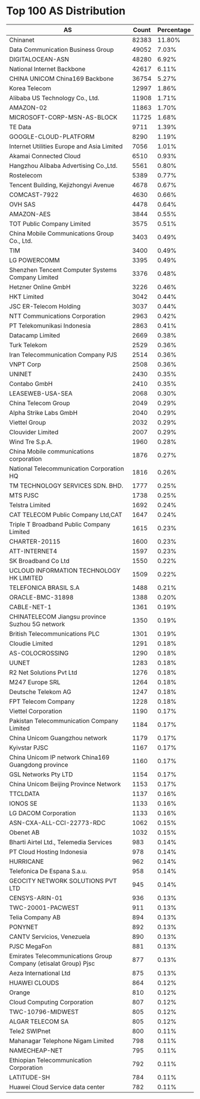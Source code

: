 # Top 100 AS Distribution
| AS | Count | Percentage |
|----|----|----|
| Chinanet | 82383 | 11.80% |
| Data Communication Business Group | 49052 | 7.03% |
| DIGITALOCEAN-ASN | 48280 | 6.92% |
| National Internet Backbone | 42617 | 6.11% |
| CHINA UNICOM China169 Backbone | 36754 | 5.27% |
| Korea Telecom | 12997 | 1.86% |
| Alibaba US Technology Co., Ltd. | 11908 | 1.71% |
| AMAZON-02 | 11863 | 1.70% |
| MICROSOFT-CORP-MSN-AS-BLOCK | 11725 | 1.68% |
| TE Data | 9711 | 1.39% |
| GOOGLE-CLOUD-PLATFORM | 8290 | 1.19% |
| Internet Utilities Europe and Asia Limited | 7056 | 1.01% |
| Akamai Connected Cloud | 6510 | 0.93% |
| Hangzhou Alibaba Advertising Co.,Ltd. | 5561 | 0.80% |
| Rostelecom | 5389 | 0.77% |
| Tencent Building, Kejizhongyi Avenue | 4678 | 0.67% |
| COMCAST-7922 | 4630 | 0.66% |
| OVH SAS | 4478 | 0.64% |
| AMAZON-AES | 3844 | 0.55% |
| TOT Public Company Limited | 3575 | 0.51% |
| China Mobile Communications Group Co., Ltd. | 3403 | 0.49% |
| TIM | 3400 | 0.49% |
| LG POWERCOMM | 3395 | 0.49% |
| Shenzhen Tencent Computer Systems Company Limited | 3376 | 0.48% |
| Hetzner Online GmbH | 3226 | 0.46% |
| HKT Limited | 3042 | 0.44% |
| JSC ER-Telecom Holding | 3037 | 0.44% |
| NTT Communications Corporation | 2963 | 0.42% |
| PT Telekomunikasi Indonesia | 2863 | 0.41% |
| Datacamp Limited | 2669 | 0.38% |
| Turk Telekom | 2529 | 0.36% |
| Iran Telecommunication Company PJS | 2514 | 0.36% |
| VNPT Corp | 2508 | 0.36% |
| UNINET | 2430 | 0.35% |
| Contabo GmbH | 2410 | 0.35% |
| LEASEWEB-USA-SEA | 2068 | 0.30% |
| China Telecom Group | 2049 | 0.29% |
| Alpha Strike Labs GmbH | 2040 | 0.29% |
| Viettel Group | 2032 | 0.29% |
| Clouvider Limited | 2007 | 0.29% |
| Wind Tre S.p.A. | 1960 | 0.28% |
| China Mobile communications corporation | 1876 | 0.27% |
| National Telecommunication Corporation HQ | 1816 | 0.26% |
| TM TECHNOLOGY SERVICES SDN. BHD. | 1777 | 0.25% |
| MTS PJSC | 1738 | 0.25% |
| Telstra Limited | 1692 | 0.24% |
| CAT TELECOM Public Company Ltd,CAT | 1647 | 0.24% |
| Triple T Broadband Public Company Limited | 1615 | 0.23% |
| CHARTER-20115 | 1600 | 0.23% |
| ATT-INTERNET4 | 1597 | 0.23% |
| SK Broadband Co Ltd | 1550 | 0.22% |
| UCLOUD INFORMATION TECHNOLOGY HK LIMITED | 1509 | 0.22% |
| TELEFONICA BRASIL S.A | 1488 | 0.21% |
| ORACLE-BMC-31898 | 1388 | 0.20% |
| CABLE-NET-1 | 1361 | 0.19% |
| CHINATELECOM Jiangsu province Suzhou 5G network | 1350 | 0.19% |
| British Telecommunications PLC | 1301 | 0.19% |
| Cloudie Limited | 1291 | 0.18% |
| AS-COLOCROSSING | 1290 | 0.18% |
| UUNET | 1283 | 0.18% |
| R2 Net Solutions Pvt Ltd | 1276 | 0.18% |
| M247 Europe SRL | 1264 | 0.18% |
| Deutsche Telekom AG | 1247 | 0.18% |
| FPT Telecom Company | 1228 | 0.18% |
| Viettel Corporation | 1190 | 0.17% |
| Pakistan Telecommunication Company Limited | 1184 | 0.17% |
| China Unicom Guangzhou network | 1179 | 0.17% |
| Kyivstar PJSC | 1167 | 0.17% |
| China Unicom IP network China169 Guangdong province | 1160 | 0.17% |
| GSL Networks Pty LTD | 1154 | 0.17% |
| China Unicom Beijing Province Network | 1153 | 0.17% |
| TTCLDATA | 1137 | 0.16% |
| IONOS SE | 1133 | 0.16% |
| LG DACOM Corporation | 1133 | 0.16% |
| ASN-CXA-ALL-CCI-22773-RDC | 1062 | 0.15% |
| Obenet AB | 1032 | 0.15% |
| Bharti Airtel Ltd., Telemedia Services | 983 | 0.14% |
| PT Cloud Hosting Indonesia | 978 | 0.14% |
| HURRICANE | 962 | 0.14% |
| Telefonica De Espana S.a.u. | 958 | 0.14% |
| GEOCITY NETWORK SOLUTIONS PVT LTD | 945 | 0.14% |
| CENSYS-ARIN-01 | 936 | 0.13% |
| TWC-20001-PACWEST | 911 | 0.13% |
| Telia Company AB | 894 | 0.13% |
| PONYNET | 892 | 0.13% |
| CANTV Servicios, Venezuela | 890 | 0.13% |
| PJSC MegaFon | 881 | 0.13% |
| Emirates Telecommunications Group Company (etisalat Group) Pjsc | 877 | 0.13% |
| Aeza International Ltd | 875 | 0.13% |
| HUAWEI CLOUDS | 864 | 0.12% |
| Orange | 810 | 0.12% |
| Cloud Computing Corporation | 807 | 0.12% |
| TWC-10796-MIDWEST | 805 | 0.12% |
| ALGAR TELECOM SA | 805 | 0.12% |
| Tele2 SWIPnet | 800 | 0.11% |
| Mahanagar Telephone Nigam Limited | 798 | 0.11% |
| NAMECHEAP-NET | 795 | 0.11% |
| Ethiopian Telecommunication Corporation | 792 | 0.11% |
| LATITUDE-SH | 784 | 0.11% |
| Huawei Cloud Service data center | 782 | 0.11% |
